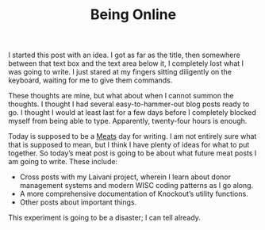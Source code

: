 ﻿---
layout: post
title: Being Online
---

I started this post with an idea.  I got as far as the title, then somewhere between that text box and the text area below it, I completely lost what I was going to write.  I just stared at my fingers sitting diligently on the keyboard, waiting for me to give them commands.

These thoughts are mine, but what about when I cannot summon the thoughts.  I thought I had several easy-to-hammer-out blog posts ready to go.  I thought I would at least last for a few days before I completely blocked myself from being able to type.  Apparently, twenty-four hours is enough.

Today is supposed to be a [Meats](http://marketing.linkedin.com/blog/the-blogging-food-groups-a-well-balanced-diet-of-content-infographic/) day for writing.  I am not entirely sure what that is supposed to mean, but I think I have plenty of ideas for what to put together.  So today’s meat post is going to be about what future meat posts I am going to write.  These include:

- Cross posts with my Laivani project, wherein I learn about donor management systems and modern WISC coding patterns as I go along.
- A more comprehensive documentation of Knockout’s utility functions.
- Other posts about important things.

This experiment is going to be a disaster; I can tell already.